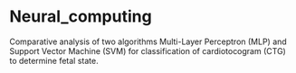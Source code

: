 # Neural_computing
Comparative analysis of two algorithms Multi-Layer Perceptron (MLP) and Support Vector Machine (SVM) for classification of cardiotocogram (CTG) to determine fetal state.
